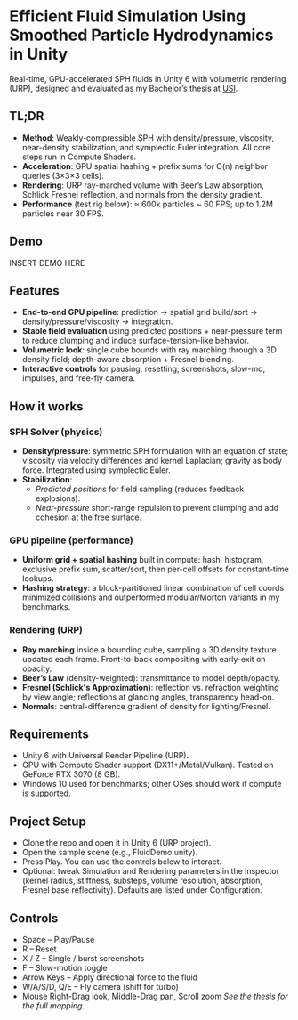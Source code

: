 # Efficient Fluid Simulation Using Smoothed Particle Hydrodynamics in Unity

Real-time, GPU-accelerated SPH fluids in Unity 6 with volumetric rendering (URP), designed and evaluated as my Bachelor’s thesis at [USI](https://www.usi.ch/en).

## TL;DR

- **Method**: Weakly-compressible SPH with density/pressure, viscosity, near-density stabilization, and symplectic Euler integration. All core steps run in Compute Shaders.
- **Acceleration**: GPU spatial hashing + prefix sums for O(n) neighbor queries (3×3×3 cells).
- **Rendering**: URP ray-marched volume with Beer’s Law absorption, Schlick Fresnel reflection, and normals from the density gradient.
- **Performance** (test rig below): ≈ 600k particles ~ 60 FPS; up to 1.2M particles near 30 FPS.

## Demo

INSERT DEMO HERE

## Features
- **End-to-end GPU pipeline**: prediction → spatial grid build/sort → density/pressure/viscosity → integration.
- **Stable field evaluation** using predicted positions + near-pressure term to reduce clumping and induce surface-tension-like behavior.
- **Volumetric look**: single cube bounds with ray marching through a 3D density field; depth-aware absorption + Fresnel blending.
- **Interactive controls** for pausing, resetting, screenshots, slow-mo, impulses, and free-fly camera.

## How it works

### SPH Solver (physics)
- **Density/pressure**: symmetric SPH formulation with an equation of state; viscosity via velocity differences and kernel Laplacian; gravity as body force. Integrated using symplectic Euler.
- **Stabilization**:
  - *Predicted positions* for field sampling (reduces feedback explosions).
  - *Near-pressure* short-range repulsion to prevent clumping and add cohesion at the free surface.

### GPU pipeline (performance)
- **Uniform grid + spatial hashing** built in compute: hash, histogram, exclusive prefix sum, scatter/sort, then per-cell offsets for constant-time lookups.
- **Hashing strategy**: a block-partitioned linear combination of cell coords minimized collisions and outperformed modular/Morton variants in my benchmarks.
 
### Rendering (URP)
- **Ray marching** inside a bounding cube, sampling a 3D density texture updated each frame. Front-to-back compositing with early-exit on opacity.
- **Beer’s Law** (density-weighted): transmittance to model depth/opacity.
- **Fresnel (Schlick's Approximation)**: reflection vs. refraction weighting by view angle; reflections at glancing angles, transparency head-on.
- **Normals**: central-difference gradient of density for lighting/Fresnel.

## Requirements
- Unity 6 with Universal Render Pipeline (URP).
- GPU with Compute Shader support (DX11+/Metal/Vulkan). Tested on GeForce RTX 3070 (8 GB).
- Windows 10 used for benchmarks; other OSes should work if compute is supported.

## Project Setup
- Clone the repo and open it in Unity 6 (URP project).
- Open the sample scene (e.g., FluidDemo.unity).
- Press Play. You can use the controls below to interact.
- Optional: tweak Simulation and Rendering parameters in the inspector (kernel radius, stiffness, substeps, volume resolution, absorption, Fresnel base reflectivity). Defaults are listed under Configuration.

## Controls
- Space – Play/Pause
- R – Reset
- X / Z – Single / burst screenshots
- F – Slow-motion toggle
- Arrow Keys – Apply directional force to the fluid
- W/A/S/D, Q/E – Fly camera (shift for turbo)
- Mouse Right-Drag look, Middle-Drag pan, Scroll zoom
*See the thesis for the full mapping*.



